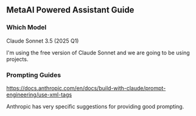 ## MetaAI Powered Assistant Guide

### Which Model

Claude Sonnet 3.5 (2025 Q1)

I'm using the free version of Claude Sonnet and we are going to be using projects.


### Prompting Guides

https://docs.anthropic.com/en/docs/build-with-claude/prompt-engineering/use-xml-tags

Anthropic has very specific suggestions for providing good prompting.